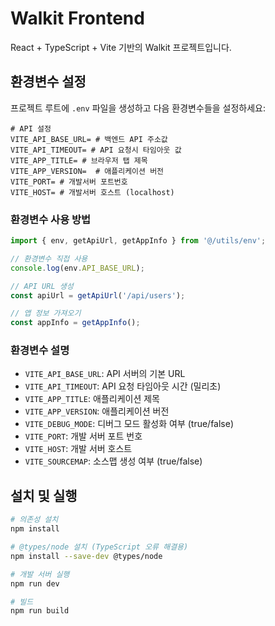 # Walkit Frontend

React + TypeScript + Vite 기반의 Walkit 프로젝트입니다.

## 환경변수 설정

프로젝트 루트에 `.env` 파일을 생성하고 다음 환경변수들을 설정하세요:

```env
# API 설정
VITE_API_BASE_URL= # 백엔드 API 주소값
VITE_API_TIMEOUT= # API 요청시 타임아웃 값
VITE_APP_TITLE= # 브라우저 탭 제목
VITE_APP_VERSION=  # 애플리케이션 버전
VITE_PORT= # 개발서버 포트번호
VITE_HOST= # 개발서버 호스트 (localhost)
```

### 환경변수 사용 방법

```typescript
import { env, getApiUrl, getAppInfo } from '@/utils/env';

// 환경변수 직접 사용
console.log(env.API_BASE_URL);

// API URL 생성
const apiUrl = getApiUrl('/api/users');

// 앱 정보 가져오기
const appInfo = getAppInfo();
```

### 환경변수 설명

- `VITE_API_BASE_URL`: API 서버의 기본 URL
- `VITE_API_TIMEOUT`: API 요청 타임아웃 시간 (밀리초)
- `VITE_APP_TITLE`: 애플리케이션 제목
- `VITE_APP_VERSION`: 애플리케이션 버전
- `VITE_DEBUG_MODE`: 디버그 모드 활성화 여부 (true/false)
- `VITE_PORT`: 개발 서버 포트 번호
- `VITE_HOST`: 개발 서버 호스트
- `VITE_SOURCEMAP`: 소스맵 생성 여부 (true/false)

## 설치 및 실행

```bash
# 의존성 설치
npm install

# @types/node 설치 (TypeScript 오류 해결용)
npm install --save-dev @types/node

# 개발 서버 실행
npm run dev

# 빌드
npm run build
```


